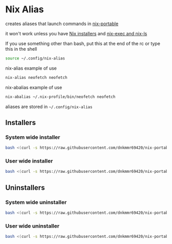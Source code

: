 # Nix Alias

creates aliases that launch commands in [nix-portable](https://github.com/DavHau/nix-portable)

it won't work unless you have [Nix installers](https://github.com/dnkmmr69420/nix-portable-utils/tree/main/installers) and [nix-exec and nix-ls](https://github.com/dnkmmr69420/nix-portable-utils/tree/main/nix-exec-and-ls)

If you use something other than bash, put this at the end of the rc or type this in the shell

```bash
source ~/.config/nix-alias
```

nix-alias example of use

```bash
nix-alias neofetch neofetch
```

nix-abalias example of use

```bash
nix-abalias ~/.nix-profile/bin/neofetch neofetch
```

aliases are stored in `~/.config/nix-alias`

## Installers

### System wide installer

```bash
bash <(curl -s https://raw.githubusercontent.com/dnkmmr69420/nix-portable-utils/main/nix-alias/nix-alias-system-wide-installer.sh)
```

### User wide installer

```bash
bash <(curl -s https://raw.githubusercontent.com/dnkmmr69420/nix-portable-utils/main/nix-alias/nix-alias-user-wide-installer.sh)
```

## Uninstallers

### System wide uninstaller

```bash
bash <(curl -s https://raw.githubusercontent.com/dnkmmr69420/nix-portable-utils/main/nix-alias/nix-alias-system-wide-uninstaller.sh)
```

### User wide uninstaller

```bash
bash <(curl -s https://raw.githubusercontent.com/dnkmmr69420/nix-portable-utils/main/nix-alias/nix-alias-user-wide-uninstaller.sh)
```
